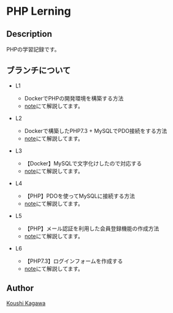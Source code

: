 # PHP Lerning
## Description
PHPの学習記録です。

## ブランチについて
- L1
    - DockerでPHPの開発環境を構築する方法
    - [note](https://note.mu/koushikagawa/n/nc63a8ae2e810)にて解説してます。

- L2
    - Dockerで構築したPHP7.3 + MySQLでPDO接続をする方法
    - [note](https://note.mu/koushikagawa/n/na42e0634f09d)にて解説してます。

- L3
    - 【Docker】MySQLで文字化けしたので対応する
    - [note](https://note.mu/koushikagawa/n/n9aa2bbf00569)にて解説してます。

- L4
    - 【PHP】PDOを使ってMySQLに接続する方法
    - [note](https://note.mu/koushikagawa/n/n063e1bc53dbb)にて解説してます。

- L5
    - 【PHP】メール認証を利用した会員登録機能の作成方法
    - [note](https://note.mu/koushikagawa/n/n9c6e396e2687)にて解説してます。

- L6
    - 【PHP7.3】ログインフォームを作成する
    - [note](https://note.mu/koushikagawa/n/nfc1310a6bcbb)にて解説してます。

## Author
[Koushi Kagawa](https://github.com/KoushiKagawa)